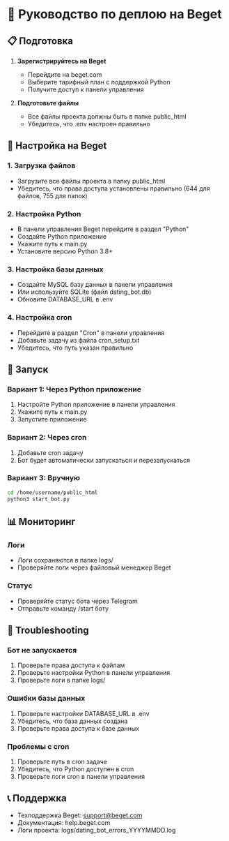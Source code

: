 # 🚀 Руководство по деплою на Beget

## 📋 Подготовка

1. **Зарегистрируйтесь на Beget**
   - Перейдите на beget.com
   - Выберите тарифный план с поддержкой Python
   - Получите доступ к панели управления

2. **Подготовьте файлы**
   - Все файлы проекта должны быть в папке public_html
   - Убедитесь, что .env настроен правильно

## 🔧 Настройка на Beget

### 1. Загрузка файлов
- Загрузите все файлы проекта в папку public_html
- Убедитесь, что права доступа установлены правильно (644 для файлов, 755 для папок)

### 2. Настройка Python
- В панели управления Beget перейдите в раздел "Python"
- Создайте Python приложение
- Укажите путь к main.py
- Установите версию Python 3.8+

### 3. Настройка базы данных
- Создайте MySQL базу данных в панели управления
- Или используйте SQLite (файл dating_bot.db)
- Обновите DATABASE_URL в .env

### 4. Настройка cron
- Перейдите в раздел "Cron" в панели управления
- Добавьте задачу из файла cron_setup.txt
- Убедитесь, что путь указан правильно

## 🚀 Запуск

### Вариант 1: Через Python приложение
1. Настройте Python приложение в панели управления
2. Укажите путь к main.py
3. Запустите приложение

### Вариант 2: Через cron
1. Добавьте cron задачу
2. Бот будет автоматически запускаться и перезапускаться

### Вариант 3: Вручную
```bash
cd /home/username/public_html
python3 start_bot.py
```

## 📊 Мониторинг

### Логи
- Логи сохраняются в папке logs/
- Проверяйте логи через файловый менеджер Beget

### Статус
- Проверяйте статус бота через Telegram
- Отправьте команду /start боту

## 🔧 Troubleshooting

### Бот не запускается
1. Проверьте права доступа к файлам
2. Проверьте настройки Python в панели управления
3. Проверьте логи в папке logs/

### Ошибки базы данных
1. Проверьте настройки DATABASE_URL в .env
2. Убедитесь, что база данных создана
3. Проверьте права доступа к базе данных

### Проблемы с cron
1. Проверьте путь в cron задаче
2. Убедитесь, что Python доступен в cron
3. Проверьте логи cron в панели управления

## 📞 Поддержка

- Техподдержка Beget: support@beget.com
- Документация: help.beget.com
- Логи проекта: logs/dating_bot_errors_YYYYMMDD.log
